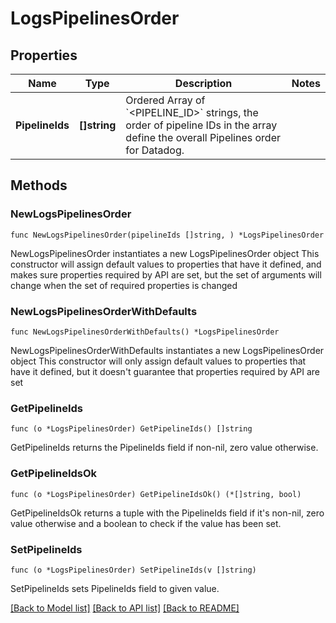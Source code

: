 # LogsPipelinesOrder

## Properties

Name | Type | Description | Notes
------------ | ------------- | ------------- | -------------
**PipelineIds** | **[]string** | Ordered Array of &#x60;&lt;PIPELINE_ID&gt;&#x60; strings, the order of pipeline IDs in the array define the overall Pipelines order for Datadog. | 

## Methods

### NewLogsPipelinesOrder

`func NewLogsPipelinesOrder(pipelineIds []string, ) *LogsPipelinesOrder`

NewLogsPipelinesOrder instantiates a new LogsPipelinesOrder object
This constructor will assign default values to properties that have it defined,
and makes sure properties required by API are set, but the set of arguments
will change when the set of required properties is changed

### NewLogsPipelinesOrderWithDefaults

`func NewLogsPipelinesOrderWithDefaults() *LogsPipelinesOrder`

NewLogsPipelinesOrderWithDefaults instantiates a new LogsPipelinesOrder object
This constructor will only assign default values to properties that have it defined,
but it doesn't guarantee that properties required by API are set

### GetPipelineIds

`func (o *LogsPipelinesOrder) GetPipelineIds() []string`

GetPipelineIds returns the PipelineIds field if non-nil, zero value otherwise.

### GetPipelineIdsOk

`func (o *LogsPipelinesOrder) GetPipelineIdsOk() (*[]string, bool)`

GetPipelineIdsOk returns a tuple with the PipelineIds field if it's non-nil, zero value otherwise
and a boolean to check if the value has been set.

### SetPipelineIds

`func (o *LogsPipelinesOrder) SetPipelineIds(v []string)`

SetPipelineIds sets PipelineIds field to given value.



[[Back to Model list]](../README.md#documentation-for-models) [[Back to API list]](../README.md#documentation-for-api-endpoints) [[Back to README]](../README.md)


